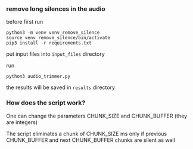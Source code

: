 ### remove long silences in the audio


before first run
```
python3 -m venv venv_remove_silence
source venv_remove_silence/bin/activate
pip3 install -r requirements.txt
```

put input files into `input_files` directory

run 
```
python3 audio_trimmer.py
```

the results will be saved in `results` directory


### How does the script work?
One can change the parameters CHUNK_SIZE and CHUNK_BUFFER (they are integers)
 
The script eliminates a chunk of CHUNK_SIZE ms 
only if previous CHUNK_BUFFER and next CHUNK_BUFFER chunks are silent as well  

